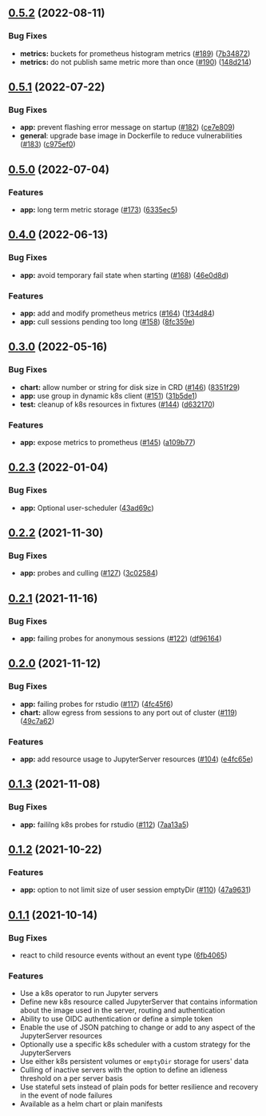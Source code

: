 ## [0.5.2](https://github.com/SwissDataScienceCenter/amalthea/compare/0.5.1...0.5.2) (2022-08-11)


### Bug Fixes

* **metrics:** buckets for prometheus histogram metrics ([#189](https://github.com/SwissDataScienceCenter/amalthea/issues/189)) ([7b34872](https://github.com/SwissDataScienceCenter/amalthea/commit/7b3487207d902919e2934fda7654850d20cdd903))
* **metrics:** do not publish same metric more than once ([#190](https://github.com/SwissDataScienceCenter/amalthea/issues/190)) ([148d214](https://github.com/SwissDataScienceCenter/amalthea/commit/148d214a01f8ab97008b18c1b1089c481337d047))



## [0.5.1](https://github.com/SwissDataScienceCenter/amalthea/compare/0.5.0...0.5.1) (2022-07-22)


### Bug Fixes

* **app:** prevent flashing error message on startup ([#182](https://github.com/SwissDataScienceCenter/amalthea/issues/182)) ([ce7e809](https://github.com/SwissDataScienceCenter/amalthea/commit/ce7e80935d94fb4a03a1430bb56019e8082a109c))
* **general**: upgrade base image in Dockerfile to reduce vulnerabilities ([#183](https://github.com/SwissDataScienceCenter/amalthea/issues/183)) ([c975ef0](https://github.com/SwissDataScienceCenter/amalthea/commit/c975ef0e53e9baa2c938fd9c3510b014ddc7b917))



## [0.5.0](https://github.com/SwissDataScienceCenter/amalthea/compare/0.4.0...0.5.0) (2022-07-04)


### Features

* **app:** long term metric storage ([#173](https://github.com/SwissDataScienceCenter/amalthea/issues/173)) ([6335ec5](https://github.com/SwissDataScienceCenter/amalthea/commit/6335ec5b3657e5d8dba1adb239b9f9e87dbf428b))


## [0.4.0](https://github.com/SwissDataScienceCenter/amalthea/compare/0.3.0...0.4.0) (2022-06-13)

### Bug Fixes

* **app:** avoid temporary fail state when starting ([#168](https://github.com/SwissDataScienceCenter/amalthea/issues/168)) ([46e0d8d](https://github.com/SwissDataScienceCenter/amalthea/commit/46e0d8d9486c78b6114dd2ab74cadd7da0cb92eb))


### Features

* **app:** add and modify prometheus metrics ([#164](https://github.com/SwissDataScienceCenter/amalthea/issues/164)) ([1f34d84](https://github.com/SwissDataScienceCenter/amalthea/commit/1f34d84ab8fcaff7654f149d8e67d4166bf01771))
* **app:** cull sessions pending too long ([#158](https://github.com/SwissDataScienceCenter/amalthea/issues/158)) ([8fc359e](https://github.com/SwissDataScienceCenter/amalthea/commit/8fc359ea83e9c643b1b7c34b2573c5e829baa35f))


## [0.3.0](https://github.com/SwissDataScienceCenter/amalthea/compare/0.2.3...0.3.0) (2022-05-16)

### Bug Fixes

* **chart:** allow number or string for disk size in CRD ([#146](https://github.com/SwissDataScienceCenter/amalthea/issues/146)) ([8351f29](https://github.com/SwissDataScienceCenter/amalthea/commit/8351f29163dacec2af729f69f832dc8e40357773))
* **app:** use group in dynamic k8s client ([#151](https://github.com/SwissDataScienceCenter/amalthea/issues/151)) ([31b5de1](https://github.com/SwissDataScienceCenter/amalthea/commit/31b5de11ffc4f889ee7bbdcc5c4cf31df10addd0))
* **test:** cleanup of k8s resources in fixtures ([#144](https://github.com/SwissDataScienceCenter/amalthea/issues/144)) ([d632170](https://github.com/SwissDataScienceCenter/amalthea/commit/d6321700bfc78a4080064a8697ce6f7eb8b8e773))

### Features

* **app:** expose metrics to prometheus  ([#145](https://github.com/SwissDataScienceCenter/amalthea/issues/145)) ([a109b77](https://github.com/SwissDataScienceCenter/amalthea/commit/a109b77741eaac9aa9c6b19a8d553e205ae57e38))


## [0.2.3](https://github.com/SwissDataScienceCenter/amalthea/compare/0.2.2...0.2.3) (2022-01-04)



### Bug Fixes

* **app:** Optional user-scheduler ([43ad69c](https://github.com/SwissDataScienceCenter/amalthea/commit/43ad69ca639acb90470abafce46005f8ee20fc3c))



## [0.2.2](https://github.com/SwissDataScienceCenter/amalthea/compare/0.2.1...0.2.2) (2021-11-30)



### Bug Fixes

* **app:** probes and culling ([#127](https://github.com/SwissDataScienceCenter/amalthea/issues/127)) ([3c02584](https://github.com/SwissDataScienceCenter/amalthea/commit/3c02584eb3913f6329a4f736a41070005f9d3ad9))



## [0.2.1](https://github.com/SwissDataScienceCenter/amalthea/compare/0.2.0...0.2.1) (2021-11-16)



### Bug Fixes

* **app:** failing probes for anonymous sessions ([#122](https://github.com/SwissDataScienceCenter/amalthea/issues/122)) ([df96164](https://github.com/SwissDataScienceCenter/amalthea/commit/df96164bd44dd68d7fbf904db9bcdac72aab7cae))



## [0.2.0](https://github.com/SwissDataScienceCenter/amalthea/compare/0.1.3...0.2.0) (2021-11-12)



### Bug Fixes

* **app:** failing probes for rstudio ([#117](https://github.com/SwissDataScienceCenter/amalthea/issues/117)) ([4fc45f6](https://github.com/SwissDataScienceCenter/amalthea/commit/4fc45f6855e485174b01d68efc0f07f6ebcd88b3))
* **chart:** allow egress from sessions to any port out of cluster ([#119](https://github.com/SwissDataScienceCenter/amalthea/issues/119)) ([49c7a62](https://github.com/SwissDataScienceCenter/amalthea/commit/49c7a6219dc7de3b511d526b0d0ab7d8d196bc2a))


### Features

* **app:** add resource usage to JupyterServer resources ([#104](https://github.com/SwissDataScienceCenter/amalthea/issues/104)) ([e4fc65e](https://github.com/SwissDataScienceCenter/amalthea/commit/e4fc65ea7a9c2816bec6c6c4224316b0d6de052b))



## [0.1.3](https://github.com/SwissDataScienceCenter/amalthea/compare/0.1.2...0.1.3) (2021-11-08)


### Bug Fixes

* **app:** faililng k8s probes for rstudio ([#112](https://github.com/SwissDataScienceCenter/amalthea/issues/112)) ([7aa13a5](https://github.com/SwissDataScienceCenter/amalthea/commit/7aa13a517721473d6a85c30c744c60fa3dc74b75))



## [0.1.2](https://github.com/SwissDataScienceCenter/amalthea/compare/0.1.1...0.1.2) (2021-10-22)


### Features

* **app:** option to not limit size of user session emptyDir ([#110](https://github.com/SwissDataScienceCenter/amalthea/issues/110)) ([47a9631](https://github.com/SwissDataScienceCenter/amalthea/commit/47a96312e2e86b8e44e6f6e77964c19f82e956b9))



## [0.1.1](https://github.com/SwissDataScienceCenter/amalthea/compare/0.1.0...0.1.1) (2021-10-14)


### Bug Fixes

* react to child resource events without an event type ([6fb4065](https://github.com/SwissDataScienceCenter/amalthea/commit/6fb4065f4a693aa9cceac86425228335b2cfd2f8))


### Features

* Use a k8s operator to run Jupyter servers
* Define new k8s resource called JupyterServer that contains information about the image used in the server, routing and authentication
* Ability to use OIDC authentication or define a simple token
* Enable the use of JSON patching to change or add to any aspect of the JupyterServer resources
* Optionally use a specific k8s scheduler with a custom strategy for the JupyterServers
* Use either k8s persistent volumes or `emptyDir` storage for users' data
* Culling of inactive servers with the option to define an idleness threshold on a per server basis
* Use stateful sets instead of plain pods for better resilience and recovery in the event of node failures
* Available as a helm chart or plain manifests
